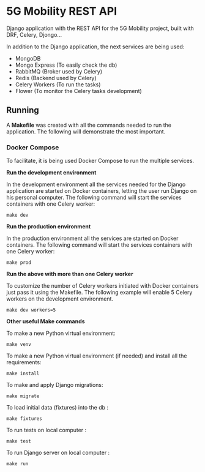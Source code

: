 
# 5G Mobility REST API

  

Django application with the REST API for the 5G Mobility project, built with DRF, Celery, Djongo...

In addition to the Django application, the next services are being used:

- MongoDB
- Mongo Express (To easily check the db)
- RabbitMQ (Broker used by Celery)
- Redis (Backend used by Celery)
- Celery Workers (To run the tasks)
- Flower (To monitor the Celery tasks development)

  
  

## Running

  

A **Makefile** was created with all the commands needed to run the application. The following will demonstrate the most important.

  

### Docker Compose

  

To facilitate, it is being used Docker Compose to run the multiple services.

  

**Run the development environment** 

In the development environment all the services needed for the Django application are started on Docker containers, letting the user run Django on his personal computer. The following command will start the services containers with one Celery worker:

```
make dev
```

**Run the production environment** 

In the production environment all the services are started on Docker containers. The following command will start the services containers with one Celery worker:

```
make prod
```

**Run the above with more than one Celery worker**

To customize the number of Celery workers initiated with Docker containers just pass it using the Makefile. The following example will enable 5 Celery workers on the development environment.

```
make dev workers=5
```
  

**Other useful Make commands**

To make a new Python virtual environment:

```
make venv
```
  
To make a new Python virtual environment (if needed) and install all the requirements:

```
make install
```

To make and apply Django migrations:

```
make migrate
```

To load initial data (fixtures) into the db :

```
make fixtures
```

To run tests on local computer :

```
make test
```

To run Django server on local computer :

```
make run
```
  